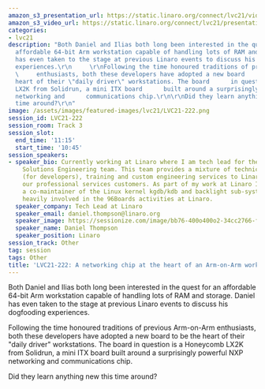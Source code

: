 ```yaml
---
amazon_s3_presentation_url: https://static.linaro.org/connect/lvc21/videos/lvc21-222.mp4
amazon_s3_video_url: https://static.linaro.org/connect/lvc21/presentations/lvc21-222.pdf
categories:
- lvc21
description: "Both Daniel and Ilias both long been interested in the quest for an
  affordable 64-bit Arm workstation capable of handling lots of RAM and storage. Daniel
  has even taken to the stage at previous Linaro events to discuss his dogfooding
  experiences.\r\n     \r\nFollowing the time honoured traditions of previous Arm-on-Arm
  \     enthusiasts, both these developers have adopted a new board      to be the
  heart of their \"daily driver\" workstations. The board      in question is a Honeycomb
  LX2K from Solidrun, a mini ITX board      built around a surprisingly powerful NXP
  networking and      communications chip.\r\n\r\nDid they learn anything new this
  time around?\r\n"
image: /assets/images/featured-images/lvc21/LVC21-222.png
session_id: LVC21-222
session_room: Track 3
session_slot:
  end_time: '11:15'
  start_time: '10:45'
session_speakers:
- speaker_bio: Currently working at Linaro where I am tech lead for the Support and
    Solutions Engineering team. This team provides a mixture of technical support
    (for developers), training and custom engineering services to Linaro members and
    our professional services customers. As part of my work at Linaro I have become
    a co-maintainer of the Linux kernel kgdb/kdb and backlight sub-systems. I am also
    heavily involved in the 96Boards activities at Linaro.
  speaker_company: Tech Lead at Linaro
  speaker_email: daniel.thompson@linaro.org
  speaker_image: https://sessionize.com/image/bb76-400o400o2-34cc2766-fe4c-4f03-9767-e05c163eeea4.jpg
  speaker_name: Daniel Thompson
  speaker_position: Linaro
session_track: Other
tag: session
tags: Other
title: 'LVC21-222: A networking chip at the heart of an Arm-on-Arm workstation?'
---
```


Both Daniel and Ilias both long been interested in the quest for an affordable 64-bit Arm workstation capable of handling lots of RAM and storage. Daniel has even taken to the stage at previous Linaro events to discuss his dogfooding experiences.
     
Following the time honoured traditions of previous Arm-on-Arm      enthusiasts, both these developers have adopted a new board      to be the heart of their "daily driver" workstations. The board      in question is a Honeycomb LX2K from Solidrun, a mini ITX board      built around a surprisingly powerful NXP networking and      communications chip.

Did they learn anything new this time around?